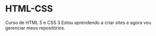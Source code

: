 # HTML-CSS
 Curso de HTML 5 e CSS 3
Estou aprendendo a criar sites e agora vou gerenciar meus repositórios.